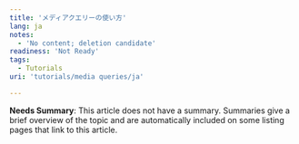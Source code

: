 ```yaml
---
title: 'メディアクエリーの使い方'
lang: ja
notes:
  - 'No content; deletion candidate'
readiness: 'Not Ready'
tags:
  - Tutorials
uri: 'tutorials/media queries/ja'

---
```

**Needs Summary**: This article does not have a summary. Summaries give a brief overview of the topic and are automatically included on some listing pages that link to this article.

